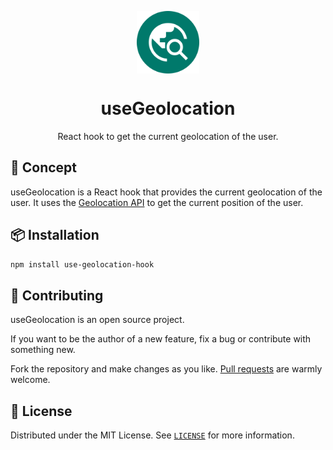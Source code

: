 <p align="center">
  <img
    src=".github/logo.png"
    align="center"
    width="100"
    alt="useGeolocation"
    title="useGeolocation"
  />
  <h1 align="center">useGeolocation</h1>
</p>

<p align="center">
  React hook to get the current geolocation of the user.
</p>

## 🚀 Concept

useGeolocation is a React hook that provides the current geolocation of the user. It uses the [Geolocation API](https://developer.mozilla.org/en-US/docs/Web/API/Geolocation_API) to get the current position of the user.

## 📦 Installation

```bash
npm install use-geolocation-hook
```

## 🤲 Contributing

useGeolocation is an open source project.

If you want to be the author of a new feature, fix a bug or contribute with something new.

Fork the repository and make changes as you like. [Pull requests](https://github.com/360macky/use-geolocation/pulls) are warmly welcome.

## 📃 License

Distributed under the MIT License.
See [`LICENSE`](./LICENSE) for more information.
